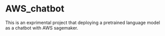 # AWS_chatbot
This is an exprimental project that deploying a pretrained language model as a chatbot with AWS sagemaker. 

